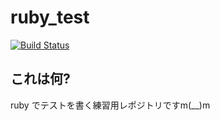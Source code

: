 ruby_test
=========

[![Build Status](https://travis-ci.org/soel/ruby_test.svg?branch=master)](https://travis-ci.org/soel/ruby_test)

## これは何?
ruby でテストを書く練習用レポジトリですm(__)m

